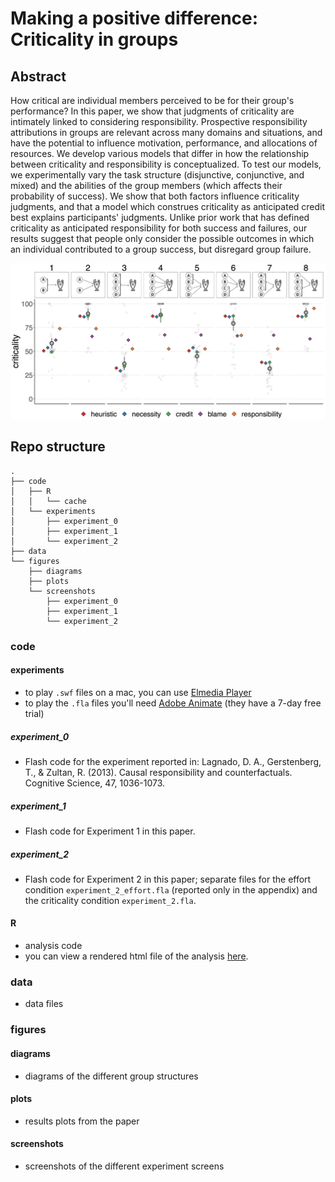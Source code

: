 # Making a positive difference: Criticality in groups

## Abstract

How critical are individual members perceived to be for their group's performance? In this paper, we show that judgments of criticality are intimately linked to considering responsibility. Prospective responsibility attributions in groups are relevant across many domains and situations, and have the potential to influence motivation, performance, and allocations of resources. We develop various models that differ in how the relationship between criticality and responsibility is conceptualized. To test our models, we experimentally vary the task structure (disjunctive, conjunctive, and mixed) and the abilities of the group members (which affects their probability of success). We show that both factors influence criticality judgments, and that a model which construes criticality as anticipated credit best explains participants' judgments. Unlike prior work that has defined criticality as anticipated responsibility for both success and failures, our results suggest that people only consider the possible outcomes in which an individual contributed to a group success, but disregard group failure.

![Criticality results figure](figures/screenshots/mad_preview.jpg)

## Repo structure

```
.
├── code
│   ├── R
│   │   └── cache
│   └── experiments
│       ├── experiment_0
│       ├── experiment_1
│       └── experiment_2
├── data
└── figures
    ├── diagrams
    ├── plots
    └── screenshots
        ├── experiment_0
        ├── experiment_1
        └── experiment_2
```

### code

#### experiments

- to play `.swf` files on a mac, you can use [Elmedia Player](https://mac.eltima.com/freeflashplayer.html)
- to play the `.fla` files you'll need [Adobe Animate](https://www.adobe.com/products/animate.html) (they have a 7-day free trial)

##### experiment_0

- Flash code for the experiment reported in: Lagnado, D. A., Gerstenberg, T., & Zultan, R. (2013). Causal responsibility and counterfactuals. Cognitive Science, 47, 1036-1073. 

##### experiment_1

- Flash code for Experiment 1 in this paper. 

##### experiment_2

- Flash code for Experiment 2 in this paper; separate files for the effort condition `experiment_2_effort.fla` (reported only in the appendix) and the criticality condition `experiment_2.fla`. 

#### R

- analysis code
- you can view a rendered html file of the analysis [here](https://cicl-stanford.github.io/making_a_difference/).

### data

- data files

### figures

#### diagrams

- diagrams of the different group structures 

#### plots

- results plots from the paper 

#### screenshots

- screenshots of the different experiment screens 
